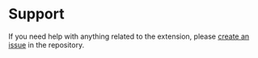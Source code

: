 # Support

If you need help with anything related to the extension, please
[create an issue](https://github.com/YuiHrsw/neocph/issues) in the repository.
